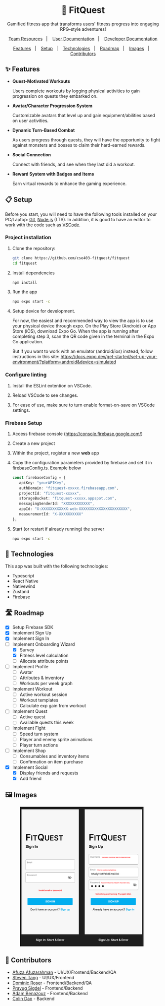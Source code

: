 <h1 align="center">
    💪 FitQuest
</h1>
<p align="center">Gamified fitness app that transforms users' fitness progress into engaging RPG-style adventures!</p>

<div align="center">

   [Team Resources](./team-resources.md)&nbsp;&nbsp;&nbsp;|&nbsp;&nbsp;&nbsp;
   [User Documentation](./documentation/userDoc.md)&nbsp;&nbsp;&nbsp;|&nbsp;&nbsp;&nbsp;
   [Developer  Documentation](./documentation/devDoc.md)

</div>

<p align="center">
  <a href="#-features">Features</a>&nbsp;&nbsp;&nbsp;|&nbsp;&nbsp;&nbsp;
  <a href="#-setup">Setup</a>&nbsp;&nbsp;&nbsp;|&nbsp;&nbsp;&nbsp;
  <a href="#-technologies">Technologies</a>&nbsp;&nbsp;&nbsp;|&nbsp;&nbsp;&nbsp;
  <a href="#%EF%B8%8F-roadmap">Roadmap</a>&nbsp;&nbsp;&nbsp;|&nbsp;&nbsp;&nbsp;
  <a href="#%EF%B8%8F-images">Images</a>&nbsp;&nbsp;&nbsp;|&nbsp;&nbsp;&nbsp;
  <a href="#-contributors">Contributors</a>
</p>

## ✨ Features

- **Quest-Motivated Workouts**

   Users complete workouts by logging physical activities to gain progression on quests they embarked on.

- **Avatar/Character Progression System**

   Customizable avatars that level up and gain equipment/abilities based on user activities.

- **Dynamic Turn-Based Combat**

   As users progress through quests, they will have the opportunity to fight against monsters and bosses to claim their hard-earned rewards.

- **Social Connection**

  Connect with friends, and see when they last did a workout.

- **Reward System with Badges and Items**

   Earn virtual rewards to enhance the gaming experience.


## 📋 Setup

Before you start, you will need to have the following tools installed on your PC/Laptop:
[Git](https://git-scm.com), [Node.js](https://nodejs.org/en/) (LTS).
In addition, it is good to have an editor to work with the code such as [VSCode](https://code.visualstudio.com/).

### Project installation

1. Clone the repository:

   ```bash
   git clone https://github.com/cse403-fitquest/fitquest
   cd fitquest
   ```

2. Install dependencies

   ```bash
   npm install
   ```

3. Run the app

   ```bash
   npx expo start -c
   ```

4. Setup device for development.

   For now, the easiest and recommended way to view the app is to use your physical device through expo. On the Play Store (Android) or App Store (iOS), download Expo Go. When the app is running after completing step 3, scan the QR code given in the terminal in the Expo Go application.

   But if you want to work with an emulator (android/ios) instead, follow instructions in this site: https://docs.expo.dev/get-started/set-up-your-environment/?platform=android&device=simulated

### Configure linting

1. Install the ESLint extention on VSCode.

2. Reload VSCode to see changes.

3. For ease of use, make sure to turn enable format-on-save on VSCode settings.

### Firebase Setup

1. Access firebase console (https://console.firebase.google.com/)

2. Create a new project

3. Within the project, register a new **web** app

4. Copy the configuration parameters provided by firebase and set it in [firebaseConfig.ts](./firebaseConfig.ts). Example below

   ```typescript
   const firebaseConfig = {
      apiKey: "yourAPIKey",
      authDomain: "fitquest-xxxxx.firebaseapp.com",
      projectId: "fitquest-xxxxx",
      storageBucket: "fitquest-xxxxx.appspot.com",
      messagingSenderId: "XXXXXXXXXXXX",
      appId: "X:XXXXXXXXXXXX:web:XXXXXXXXXXXXXXXXXXXXXX",
      measurementId: "X-XXXXXXXXXX"
   };
   ```

5. Start (or restart if already running) the server

   ```bash
   npx expo start -c
   ```

## 🚀 Technologies

This app was built with the following technologies:

- Typescript
- React Native
- Nativewind
- Zustand
- Firebase

## 🛣️ Roadmap

- [x] Setup Firebase SDK
- [x] Implement Sign Up
- [x] Implement Sign In
- [ ] Implement Onboarding Wizard
   - [x] Survey
   - [x] Fitness level calculation
   - [ ] Allocate attribute points
- [ ] Implement Profile
   - [ ] Avatar
   - [ ] Attributes & inventory
   - [ ] Workouts per week graph
- [ ] Implement Workout
   - [ ] Active workout session
   - [ ] Workout templates
   - [ ] Calculate exp gain from workout
- [ ] Implement Quest
   - [ ] Active quest
   - [ ] Available quests this week
- [ ] Implement Fight
   - [ ] Speed turn system
   - [ ] Player and enemy sprite animations
   - [ ] Player turn actions
- [ ] Implement Shop
   - [ ] Consumables and inventory items
   - [ ] Confirmation on item purchase
- [x] Implement Social
   - [x] Display friends and requests
   - [x] Add friend

## 🖼️ Images

<div align="center">

  <img src="./readme-images/auth-screens.png" width="400"> &nbsp;

</div>

## 👥 Contributors

- [Afuza Afuzarahman](https://github.com/afutofu) - UI/UX/Frontend/Backend/QA
- [Steven Tang](https://github.com/ArcaneLG) - UI/UX/Frontend
- [Dominic Roser](https://github.com/Dominic-Roser) - Frontend/Backend/QA
- [Prayug Sigdel](https://github.com/Prayug) - Frontend/Backend
- [Adam Benazouz](https://github.com/adamben04) - Frontend/Backend
- [Colin Dao](https://github.com/ColinDao) - Backend
